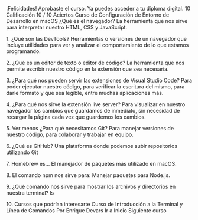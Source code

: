 ¡Felicidades!
Aprobaste el curso. Ya puedes acceder a tu diploma digital.
10
Calificación
10 / 10
Aciertos
Curso de Configuración de Entorno de Desarrollo en macOS
¿Qué es el navegador?
La herramienta que nos sirve para interpretar nuestro HTML, CSS y JavaScript.

1\.
¿Qué son las DevTools?
Herramientas o versiones de un navegador que incluye utilidades para ver y
analizar el comportamiento de lo que estamos programando.

2\.
¿Qué es un editor de texto o editor de código?
La herramienta que nos permite escribir nuestro código en la extensión que sea
necesaria.

3\.
¿Para qué nos pueden servir las extensiones de Visual Studio Code?
Para poder ejecutar nuestro código, para verificar la escritura del mismo, para darle
formato y que sea legible, entre muchas aplicaciones más.

4\.
¿Para qué nos sirve la extensión live server?
Para visualizar en nuestro navegador los cambios que guardamos de inmediato, sin
necesidad de recargar la página cada vez que guardemos los cambios.

5\.
Ver menos
¿Para qué necesitamos Git?
Para manejar versiones de nuestro código, para colaborar y trabajar en equipo.

6\.
¿Qué es GitHub?
Una plataforma donde podemos subir repositorios utilizando Git

7\.
Homebrew es...
El manejador de paquetes más utilizado en macOS.

8\.
El comando npm nos sirve para:
Manejar paquetes para Node.js.

9\.
¿Qué comando nos sirve para mostrar los archivos y directorios en nuestra terminal?
ls

10\.
Cursos que podrían interesarte
Curso de Introducción a la
Terminal y Línea de Comandos
Por Enrique Devars
Ir a Inicio
Siguiente curso
